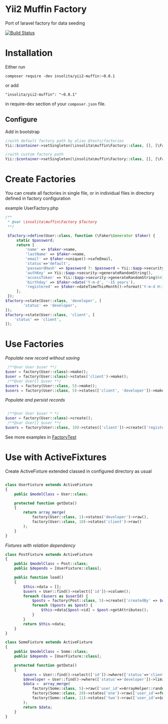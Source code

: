 Yii2 Muffin Factory
===================
 Port of laravel factory for data seeding

[![Build Status](https://travis-ci.org/Insolita/yii2-muffin.svg?branch=master)](https://travis-ci.org/Insolita/yii2-muffin)

Installation
============
Either run

```
composer require -dev insolita/yii2-muffin:~0.0.1
```
or add

```
"insolita/yii2-muffin": "~0.0.1"
```
in require-dev section of your `composer.json` file.

Configure
---------

Add in bootstrap

```php
//with default factory path by alias @tests/factories
Yii::$container->setSingleton(\insolita\muffin\Factory::class, [], [\Faker\Factory::create('en_EN')]);

//with custom factory path
Yii::$container->setSingleton(\insolita\muffin\Factory::class, [], [\Faker\Factory::create('en_EN'), '@common/data/factories']);
```

Create Factories
================
You can create all factories in single file, or in individual files in directory defined in factory configuration

example UserFactory.php

```php
/**
 * @var \insolita\muffin\Factory $factory
 **/

 $factory->define(User::class, function (\Faker\Generator $faker) {
     static $password;
     return [
         'name' => $faker->name,
         'lastName' => $faker->name,
         'email' => $faker->unique()->safeEmail,
         'status'=>'default',
         'passwordHash' => $password ?: $password = Yii::$app->security->generatePasswordHash('secret'),
         'authKey' => Yii::$app->security->generateRandomString(),
         'accessToken' => Yii::$app->security->generateRandomString(64),
         'birthday' => $faker->date('Y-m-d', '-15 years'),
         'registered' => $faker->dateTimeThisMonth()->format('Y-m-d H:i:s'),
     ];
 });
$factory->state(User::class, 'developer', [
        'status' => 'developer',
]);
$factory->state(User::class, 'client', [
    'status' => 'client',
]);

```

Use Factories
=============

*Populate new record without saving*

```php
 /**@var User $user **/
$user = factory(User::class)->make();
$user = factory(User::class)->states('client')->make();
 /**@var User[] $user **/
$users = factory(User::class, 5)->make();
$users = factory(User::class, 5)->states(['client', 'developer'])->make();
```

*Populate and persist records*


```php

 /**@var User $user * */
$user = factory(User::class)->create();
 /**@var User[] $user **/
$users = factory(User::class, 10)->states(['client'])->create(['registered'=>Carbon::now()]);
```

See more examples in [FactoryTest](tests/unit/FactoryTest.php)

Use with ActiveFixtures
=======================
Create ActiveFixture extended classed in configured directory as usual

```php

class UserFixture extends ActiveFixture
{
    public $modelClass = User::class;

    protected function getData()
    {
        return array_merge(
            factory(User::class, 1)->states('developer')->raw(),
            factory(User::class, 10)->states('client')->raw()
        );
    }
}
```

*Fixtures with relation dependency*

```php
class PostFixture extends ActiveFixture
{
    public $modelClass = Post::class;
    public $depends = [UserFixture::class];

    public function load()
    {
        $this->data = [];
        $users = User::find()->select(['id'])->column();
        foreach ($users as $userId) {
            $posts = factory(Post::class, 5)->create(['createdBy' => $userId]);
            foreach ($posts as $post) {
                $this->data[$post->id] = $post->getAttributes();
            }
        }
        return $this->data;
    }
}

class SomeFixture extends ActiveFixture
{
    public $modelClass = Some::class;
    public $depends = [UserFixture::class];

    protected function getData()
    {
        $users = User::find()->select(['id'])->where(['status'=>'client'])->column();
        $developer = User::find()->where(['status'=>'developer'])->limit(1)->one();
        $data =  array_merge(
            factory(Some::class, 5)->raw(['user_id'=>ArrayHelper::random($users)]),
            factory(Some::class, 20)->states('one')->raw(['user_id'=>function() use(&$users){ return ArrayHelper::random($users);}]),
            factory(Some::class, 11)->states('two')->raw(['user_id'=>$developer->id])
        );
        return $data;
    }
}
```